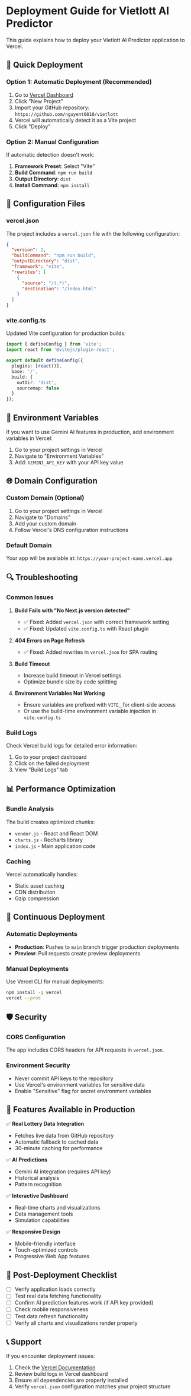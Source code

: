 # Deployment Guide for Vietlott AI Predictor

This guide explains how to deploy your Vietlott AI Predictor application to Vercel.

## 🚀 Quick Deployment

### Option 1: Automatic Deployment (Recommended)
1. Go to [Vercel Dashboard](https://vercel.com/dashboard)
2. Click "New Project"
3. Import your GitHub repository: `https://github.com/nguyent0810/vietlott`
4. Vercel will automatically detect it as a Vite project
5. Click "Deploy"

### Option 2: Manual Configuration
If automatic detection doesn't work:

1. **Framework Preset**: Select "Vite"
2. **Build Command**: `npm run build`
3. **Output Directory**: `dist`
4. **Install Command**: `npm install`

## 🔧 Configuration Files

### vercel.json
The project includes a `vercel.json` file with the following configuration:

```json
{
  "version": 2,
  "buildCommand": "npm run build",
  "outputDirectory": "dist",
  "framework": "vite",
  "rewrites": [
    {
      "source": "/(.*)",
      "destination": "/index.html"
    }
  ]
}
```

### vite.config.ts
Updated Vite configuration for production builds:

```typescript
import { defineConfig } from 'vite';
import react from '@vitejs/plugin-react';

export default defineConfig({
  plugins: [react()],
  base: '/',
  build: {
    outDir: 'dist',
    sourcemap: false
  }
});
```

## 🔑 Environment Variables

If you want to use Gemini AI features in production, add environment variables in Vercel:

1. Go to your project settings in Vercel
2. Navigate to "Environment Variables"
3. Add: `GEMINI_API_KEY` with your API key value

## 🌐 Domain Configuration

### Custom Domain (Optional)
1. Go to your project settings in Vercel
2. Navigate to "Domains"
3. Add your custom domain
4. Follow Vercel's DNS configuration instructions

### Default Domain
Your app will be available at: `https://your-project-name.vercel.app`

## 🔍 Troubleshooting

### Common Issues

1. **Build Fails with "No Next.js version detected"**
   - ✅ Fixed: Added `vercel.json` with correct framework setting
   - ✅ Fixed: Updated `vite.config.ts` with React plugin

2. **404 Errors on Page Refresh**
   - ✅ Fixed: Added rewrites in `vercel.json` for SPA routing

3. **Build Timeout**
   - Increase build timeout in Vercel settings
   - Optimize bundle size by code splitting

4. **Environment Variables Not Working**
   - Ensure variables are prefixed with `VITE_` for client-side access
   - Or use the build-time environment variable injection in `vite.config.ts`

### Build Logs
Check Vercel build logs for detailed error information:
1. Go to your project dashboard
2. Click on the failed deployment
3. View "Build Logs" tab

## 📊 Performance Optimization

### Bundle Analysis
The build creates optimized chunks:
- `vendor.js` - React and React DOM
- `charts.js` - Recharts library
- `index.js` - Main application code

### Caching
Vercel automatically handles:
- Static asset caching
- CDN distribution
- Gzip compression

## 🔄 Continuous Deployment

### Automatic Deployments
- **Production**: Pushes to `main` branch trigger production deployments
- **Preview**: Pull requests create preview deployments

### Manual Deployments
Use Vercel CLI for manual deployments:
```bash
npm install -g vercel
vercel --prod
```

## 🛡️ Security

### CORS Configuration
The app includes CORS headers for API requests in `vercel.json`.

### Environment Security
- Never commit API keys to the repository
- Use Vercel's environment variables for sensitive data
- Enable "Sensitive" flag for secret environment variables

## 📱 Features Available in Production

✅ **Real Lottery Data Integration**
- Fetches live data from GitHub repository
- Automatic fallback to cached data
- 30-minute caching for performance

✅ **AI Predictions**
- Gemini AI integration (requires API key)
- Historical analysis
- Pattern recognition

✅ **Interactive Dashboard**
- Real-time charts and visualizations
- Data management tools
- Simulation capabilities

✅ **Responsive Design**
- Mobile-friendly interface
- Touch-optimized controls
- Progressive Web App features

## 🎯 Post-Deployment Checklist

- [ ] Verify application loads correctly
- [ ] Test real data fetching functionality
- [ ] Confirm AI prediction features work (if API key provided)
- [ ] Check mobile responsiveness
- [ ] Test data refresh functionality
- [ ] Verify all charts and visualizations render properly

## 📞 Support

If you encounter deployment issues:
1. Check the [Vercel Documentation](https://vercel.com/docs)
2. Review build logs in Vercel dashboard
3. Ensure all dependencies are properly installed
4. Verify `vercel.json` configuration matches your project structure
